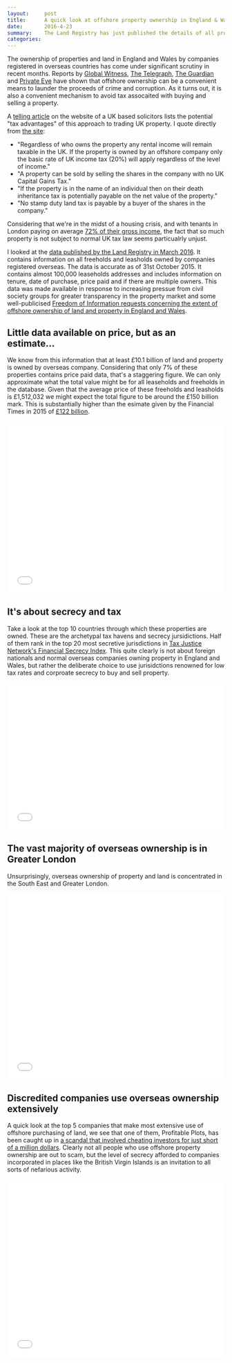 ```yaml
---
layout:     post
title:      A quick look at offshore property ownership in England & Wales
date:       2016-4-23
summary:	The Land Registry has just published the details of all properties and land owned by offshore companies in England and Wales.
categories: 
---
```


The ownership of properties and land in England and Wales by companies registered in overseas countries has come under significant scrutiny in recent months. Reports by [Global Witness](https://www.globalwitness.org/en/campaigns/corruption-and-money-laundering/mystery-baker-street/), [The Telegraph](http://www.telegraph.co.uk/news/picturegalleries/uknews/8340483/A-look-round-the-London-house-thought-to-be-owned-by-Libyas-Saif-al-Islam-Gaddafi.html), [The Guardian](http://www.theguardian.com/uk-news/2015/mar/04/uk-properties-held-by-offshore-firms-used-in-global-corruption-say-police) and [Private Eye](http://www.private-eye.co.uk/registry) have shown that offshore ownership can be a convenient means to launder the proceeds of crime and corruption. As it turns out, it is also a convenient mechanism to avoid tax assocaited with buying and selling a property.

A [telling article](http://www.saplaw.co.uk/uk-legal-services/commercial-lawyers-london/commercial-lawyers-articles/using-an-offshore-company-to-buy-and-sell-uk-residential-property) on the website of a UK based solicitors lists the potential "tax advantages" of this approach to trading UK property. I quote directly from [the site](http://www.saplaw.co.uk/uk-legal-services/commercial-lawyers-london/commercial-lawyers-articles/using-an-offshore-company-to-buy-and-sell-uk-residential-property):

* "Regardless of who owns the property any rental income will remain taxable in the UK. If the property is owned by an offshore company only the basic rate of UK income tax (20%) will apply regardless of the level of income."
* "A property can be sold by selling the shares in the company with no UK Capital Gains Tax."
* "If the property is in the name of an individual then on their death inheritance tax is potentially payable on the net value of the property."
* "No stamp duty land tax is payable by a buyer of the shares in the company."

Considering that we're in the midst of a housing crisis, and with tenants in London paying on average [72% of their gross income](http://www.theguardian.com/money/2015/jul/16/tenants-in-england-spend-half-their-pay-on-rent), the fact that so much property is not subject to normal UK tax law seems particualrly unjust. 

I looked at the [data published by the Land Registry in March 2016](https://www.gov.uk/guidance/land-registry-overseas-companies-data). It contains information on all freeholds and leasholds owned by companies registered overseas. The data is accurate as of 31st October 2015. It contains almost 100,000 leaseholds addresses and includes information on tenure, date of purchase, price paid and if there are multiple owners. This data was made available in response to increasing pressue from civil society groups for greater transparency in the property market and some well-publicised [Freedom of Information requests concerning the extent of offshore ownership of land and property in England and Wales](http://www.private-eye.co.uk/registry).

## Little data available on price, but as an estimate...

We know from this information that at least £10.1 billion of land and property is owned by overseas company. Considering that only 7% of these properties contains price paid data, that's a staggering figure. We can only approximate what the total value might be for all leaseholds and freeholds in the database. Given that the average price of these freeholds and leasholds is £1,512,032 we might expect the total figure to be around the £150 billion mark. This is substantially higher than the esimate given by the Financial Times in 2015 of [£122 billion](http://www.ft.com/cms/s/0/6cb11114-18aa-11e4-a51a-00144feabdc0.html#axzz46ls5rtpE).

<iframe src="//datawrapper.dwcdn.net/cxBIK/1/" frameborder="0" allowtransparency="true" allowfullscreen="allowfullscreen" webkitallowfullscreen="webkitallowfullscreen" mozallowfullscreen="mozallowfullscreen" oallowfullscreen="oallowfullscreen" msallowfullscreen="msallowfullscreen" width="100%" height="400"></iframe>

## It's about secrecy and tax

Take a look at the top 10 countries through which these properties are owned. These are the archetypal tax havens and secrecy jursidictions. Half of them rank in the top 20 most secretive jurisdictions in [Tax Justice Network's Financial Secrecy Index](http://www.financialsecrecyindex.com/introduction/fsi-2015-results). This quite clearly is not about foreign nationals and normal overseas companies owning property in England and Wales, but rather the deliberate choice to use jurisidctions renowned for low tax rates and corproate secrecy to buy and sell property.

<iframe src="//datawrapper.dwcdn.net/JNsPc/1/" frameborder="0" allowtransparency="true" allowfullscreen="allowfullscreen" webkitallowfullscreen="webkitallowfullscreen" mozallowfullscreen="mozallowfullscreen" oallowfullscreen="oallowfullscreen" msallowfullscreen="msallowfullscreen" width="100%" height="343"></iframe>

## The vast majority of overseas ownership is in Greater London

Unsurprisingly, overseas ownership of property and land is concentrated in the South East and Greater London.

<iframe src="//datawrapper.dwcdn.net/AFgqt/1/" frameborder="0" allowtransparency="true" allowfullscreen="allowfullscreen" webkitallowfullscreen="webkitallowfullscreen" mozallowfullscreen="mozallowfullscreen" oallowfullscreen="oallowfullscreen" msallowfullscreen="msallowfullscreen" width="100%" height="433"></iframe>

## Discredited companies use overseas ownership extensively

A quick look at the top 5 companies that make most extensive use of offshore purchasing of land, we see that one of them, Profitable Plots, has been caught up in [a scandal that involved cheating investors for just short of a million dollars](http://www.telegraph.co.uk/finance/property/news/7436428/Green-Belt-housing-scheme-promoted-by-footballers-leaves-investors-in-the-red.html). Clearly not all people who use offshore property ownership are out to scam, but the level of secrecy afforded to companies incorporated in places like the British Virgin Islands is an invitation to all sorts of nefarious activity.

<iframe src="//datawrapper.dwcdn.net/r3b24/3/" frameborder="0" allowtransparency="true" allowfullscreen="allowfullscreen" webkitallowfullscreen="webkitallowfullscreen" mozallowfullscreen="mozallowfullscreen" oallowfullscreen="oallowfullscreen" msallowfullscreen="msallowfullscreen" width="100%" height="413"></iframe>








